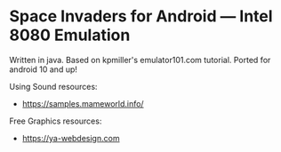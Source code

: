 # Space Invaders for Android — Intel 8080 Emulation


Written in java. Based on kpmiller's emulator101.com tutorial. Ported for android 10 and up!

Using Sound resources:
- https://samples.mameworld.info/

Free Graphics resources:
- https://ya-webdesign.com

